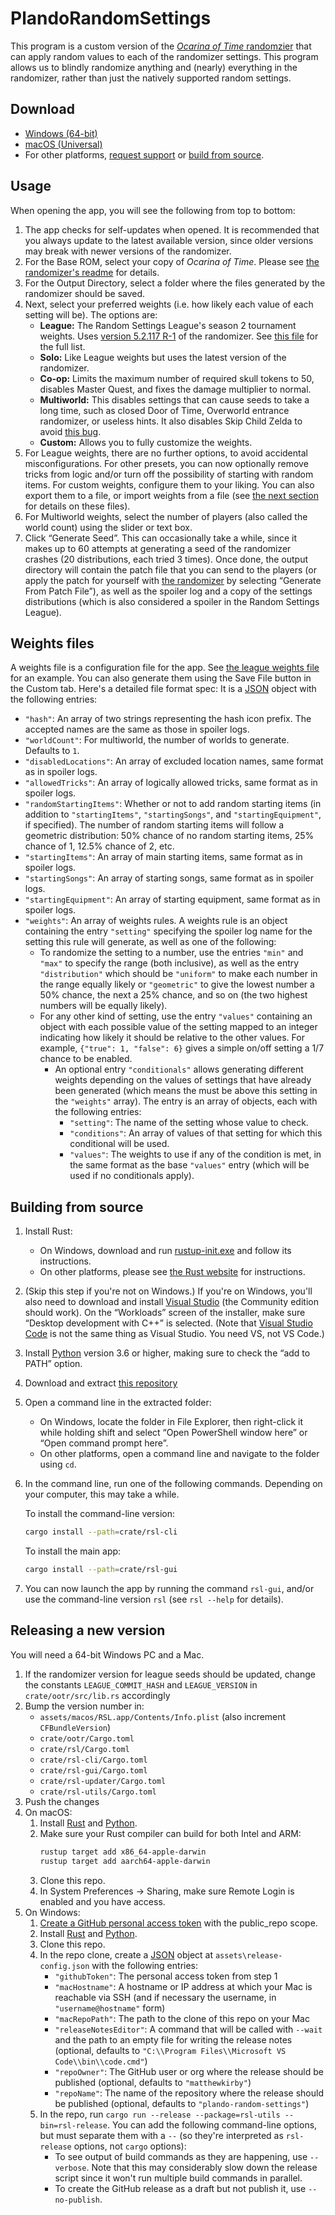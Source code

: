 # PlandoRandomSettings

This program is a custom version of the [*Ocarina of Time* randomzier](https://ootrandomizer.com/) that can apply random values to each of the randomizer settings.
This program allows us to blindly randomize anything and (nearly) everything in the randomizer, rather than just the natively supported random settings.

## Download

* [Windows (64-bit)](https://github.com/matthewkirby/plando-random-settings/releases/latest/download/rsl-win64.exe)
* [macOS (Universal)](https://github.com/matthewkirby/plando-random-settings/releases/latest/download/rsl-mac.dmg)
* For other platforms, [request support](https://github.com/matthewkirby/plando-random-settings/issues/new) or [build from source](#building-from-source).

## Usage

When opening the app, you will see the following from top to bottom:

1. The app checks for self-updates when opened. It is recommended that you always update to the latest available version, since older versions may break with newer versions of the randomizer.
2. For the Base ROM, select your copy of *Ocarina of Time*. Please see [the randomizer's readme](https://github.com/TestRunnerSRL/OoT-Randomizer#installation) for details.
3. For the Output Directory, select a folder where the files generated by the randomizer should be saved.
4. Next, select your preferred weights (i.e. how likely each value of each setting will be). The options are:
    * **League:** The Random Settings League's season 2 tournament weights. Uses [version 5.2.117 R-1](https://github.com/Roman971/OoT-Randomizer/tree/b670183e9aff520c20ac2ee65aa55e3740c5f4b4) of the randomizer. See [this file](https://github.com/matthewkirby/plando-random-settings/blob/master/assets/weights/rsl.json) for the full list.
    * **Solo:** Like League weights but uses the latest version of the randomizer.
    * **Co-op:** Limits the maximum number of required skull tokens to 50, disables Master Quest, and fixes the damage multiplier to normal.
    * **Multiworld:** This disables settings that can cause seeds to take a long time, such as closed Door of Time, Overworld entrance randomizer, or useless hints. It also disables Skip Child Zelda to avoid [this bug](https://github.com/TestRunnerSRL/OoT-Randomizer/issues/1210).
    * **Custom:** Allows you to fully customize the weights.
5. For League weights, there are no further options, to avoid accidental misconfigurations. For other presets, you can now optionally remove tricks from logic and/or turn off the possibility of starting with random items. For custom weights, configure them to your liking. You can also export them to a file, or import weights from a file (see [the next section](#weights-files) for details on these files).
6. For Multiworld weights, select the number of players (also called the world count) using the slider or text box.
7. Click “Generate Seed”. This can occasionally take a while, since it makes up to 60 attempts at generating a seed of the randomizer crashes (20 distributions, each tried 3 times). Once done, the output directory will contain the patch file that you can send to the players (or apply the patch for yourself with [the randomizer](https://ootrandomizer.com/generator) by selecting “Generate From Patch File”), as well as the spoiler log and a copy of the settings distributions (which is also considered a spoiler in the Random Settings League).

## Weights files

A weights file is a configuration file for the app. See [the league weights file](https://github.com/matthewkirby/plando-random-settings/blob/master/assets/weights/rsl.json) for an example. You can also generate them using the Save File button in the Custom tab. Here's a detailed file format spec: It is a [JSON](https://json.org/) object with the following entries:

* `"hash"`: An array of two strings representing the hash icon prefix. The accepted names are the same as those in spoiler logs.
* `"worldCount"`: For multiworld, the number of worlds to generate. Defaults to `1`.
* `"disabledLocations"`: An array of excluded location names, same format as in spoiler logs.
* `"allowedTricks"`: An array of logically allowed tricks, same format as in spoiler logs.
* `"randomStartingItems"`: Whether or not to add random starting items (in addition to `"startingItems"`, `"startingSongs"`, and `"startingEquipment"`, if specified). The number of random starting items will follow a geometric distribution: 50% chance of no random starting items, 25% chance of 1, 12.5% chance of 2, etc.
* `"startingItems"`: An array of main starting items, same format as in spoiler logs.
* `"startingSongs"`: An array of starting songs, same format as in spoiler logs.
* `"startingEquipment"`: An array of starting equipment, same format as in spoiler logs.
* `"weights"`: An array of weights rules. A weights rule is an object containing the entry `"setting"` specifying the spoiler log name for the setting this rule will generate, as well as one of the following:
    * To randomize the setting to a number, use the entries `"min"` and `"max"` to specify the range (both inclusive), as well as the entry `"distribution"` which should be `"uniform"` to make each number in the range equally likely or `"geometric"` to give the lowest number a 50% chance, the next a 25% chance, and so on (the two highest numbers will be equally likely).
    * For any other kind of setting, use the entry `"values"` containing an object with each possible value of the setting mapped to an integer indicating how likely it should be relative to the other values. For example, `{"true": 1, "false": 6}` gives a simple on/off setting a 1/7 chance to be enabled.
        * An optional entry `"conditionals"` allows generating different weights depending on the values of settings that have already been generated (which means the must be above this setting in the `"weights"` array). The entry is an array of objects, each with the following entries:
            * `"setting"`: The name of the setting whose value to check.
            * `"conditions"`: An array of values of that setting for which this conditional will be used.
            * `"values"`: The weights to use if any of the condition is met, in the same format as the base `"values"` entry (which will be used if no conditionals apply).

## Building from source

1. Install Rust:
    * On Windows, download and run [rustup-init.exe](https://win.rustup.rs/) and follow its instructions.
    * On other platforms, please see [the Rust website](https://www.rust-lang.org/learn/get-started) for instructions.
2. (Skip this step if you're not on Windows.) If you're on Windows, you'll also need to download and install [Visual Studio](https://visualstudio.microsoft.com/vs/) (the Community edition should work). On the “Workloads” screen of the installer, make sure “Desktop development with C++” is selected. (Note that [Visual Studio Code](https://code.visualstudio.com/) is not the same thing as Visual Studio. You need VS, not VS Code.)
3. Install [Python](https://python.org/) version 3.6 or higher, making sure to check the “add to PATH” option.
4. Download and extract [this repository](https://github.com/matthewkirby/plando-random-settings/archive/master.zip)
5. Open a command line in the extracted folder:
    * On Windows, locate the folder in File Explorer, then right-click it while holding shift and select “Open PowerShell window here” or “Open command prompt here”.
    * On other platforms, open a command line and navigate to the folder using `cd`.
6. In the command line, run one of the following commands. Depending on your computer, this may take a while.

    To install the command-line version:

    ```sh
    cargo install --path=crate/rsl-cli
    ```

    To install the main app:

    ```sh
    cargo install --path=crate/rsl-gui
    ```
7. You can now launch the app by running the command `rsl-gui`, and/or use the command-line version `rsl` (see `rsl --help` for details).

## Releasing a new version

You will need a 64-bit Windows PC and a Mac.

1. If the randomizer version for league seeds should be updated, change the constants `LEAGUE_COMMIT_HASH` and `LEAGUE_VERSION` in `crate/ootr/src/lib.rs` accordingly
2. Bump the version number in:
    * `assets/macos/RSL.app/Contents/Info.plist` (also increment `CFBundleVersion`)
    * `crate/ootr/Cargo.toml`
    * `crate/rsl/Cargo.toml`
    * `crate/rsl-cli/Cargo.toml`
    * `crate/rsl-gui/Cargo.toml`
    * `crate/rsl-updater/Cargo.toml`
    * `crate/rsl-utils/Cargo.toml`
3. Push the changes
4. On macOS:
    1. Install [Rust](https://rust-lang.org/) and [Python](https://python.org/).
    2. Make sure your Rust compiler can build for both Intel and ARM:
        ```sh
        rustup target add x86_64-apple-darwin
        rustup target add aarch64-apple-darwin
        ```
    3. Clone this repo.
    4. In System Preferences → Sharing, make sure Remote Login is enabled and you have access.
5. On Windows:
    1. [Create a GitHub personal access token](https://github.com/settings/tokens/new) with the public_repo scope.
    1. Install [Rust](https://rust-lang.org/) and [Python](https://python.org/).
    2. Clone this repo.
    3. In the repo clone, create a [JSON](https://json.org/) object at `assets\release-config.json` with the following entries:
        * `"githubToken"`: The personal access token from step 1
        * `"macHostname"`: A hostname or IP address at which your Mac is reachable via SSH (and if necessary the username, in `"username@hostname"` form)
        * `"macRepoPath"`: The path to the clone of this repo on your Mac
        * `"releaseNotesEditor"`: A command that will be called with `--wait` and the path to an empty file for writing the release notes (optional, defaults to `"C:\\Program Files\\Microsoft VS Code\\bin\\code.cmd"`)
        * `"repoOwner"`: The GitHub user or org where the release should be published (optional, defaults to `"matthewkirby"`)
        * `"repoName"`: The name of the repository where the release should be published (optional, defaults to `"plando-random-settings"`)
    4. In the repo, run `cargo run --release --package=rsl-utils --bin=rsl-release`. You can add the following command-line options, but must separate them with a `--` (so they're interpreted as `rsl-release` options, not `cargo` options):
        * To see output of build commands as they are happening, use `--verbose`. Note that this may considerably slow down the release script since it won't run multiple build commands in parallel.
        * To create the GitHub release as a draft but not publish it, use `--no-publish`.
